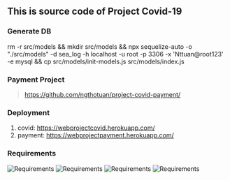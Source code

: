 ## This is source code of Project Covid-19

### Generate DB
rm -r src/models && mkdir src/models && npx sequelize-auto -o "./src/models" -d sea_log  -h localhost -u root -p 3306 -x 'Nttuan@root123' -e mysql && cp src/models/init-models.js src/models/index.js

### Payment Project
> https://github.com/ngthotuan/project-covid-payment/

### Deployment
1. covid: https://webprojectcovid.herokuapp.com/
2. payment: https://webprojectpayment.herokuapp.com/

### Requirements
![Requirements](./docs/img/Project_Covid-1.jpg)
![Requirements](./docs/img/Project_Covid-2.jpg)
![Requirements](./docs/img/Project_Covid-3.jpg)
![Requirements](./docs/img/Project_Covid-4.jpg)